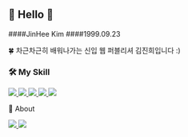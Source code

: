 ## 👋 Hello 👋

####JinHee Kim
####1999.09.23

🍀 차근차근히 배워나가는 신입 웹 퍼블리셔 김진희입니다 :)

### 🛠 My Skill 

<a href="https://www.instagram.com/" target="_blank">
  <img src="https://img.shields.io/badge/Photoshop-31A8FF?style=for-the-badge&logo=Adobe Photoshop&logoColor=ffffff"/>
</a>
<a href="https://www.instagram.com/" target="_blank">
  <img src="https://img.shields.io/badge/Illustrator-FF9A00?style=for-the-badge&logo=Adobe Illustrator&logoColor=ffffff"/>
</a>
<a href="https://www.instagram.com/" target="_blank">
  <img src="https://img.shields.io/badge/HTML5-E34F26?style=for-the-badge&logo=HTML5&logoColor=ffffff"/>
</a>
<a href="https://www.instagram.com/" target="_blank">
  <img src="https://img.shields.io/badge/CSS-1572B6?style=for-the-badge&logo=CSS3&logoColor=ffffff"/>
</a>
<a href="https://www.instagram.com/" target="_blank">
  <img src="https://img.shields.io/badge/JavaScript-F7DF1E?style=for-the-badge&logo=Adobe JavaScript&logoColor=ffffff"/>
</a>
   
📌 About

<a href=# target="_blank">
  <img src="https://img.shields.io/badge/Email-005FF9?style=flat-square&logo=Mail.Ru&logoColor=ffffff"/>
</a>
<a href="https://www.instagram.com/" target="_blank">
  <img src="https://img.shields.io/badge/Instagram-E4405F?style=flat-square&logo=Instagram&logoColor=ffffff"/>
</a>


<!--
**kimjinhee99/kimjinhee99** is a ✨ _special_ ✨ repository because its `README.md` (this file) appears on your GitHub profile.

Here are some ideas to get you started:

- 🔭 I’m currently working on ...
- 🌱 I’m currently learning ...
- 👯 I’m looking to collaborate on ...
- 🤔 I’m looking for help with ...
- 💬 Ask me about ...
- 📫 How to reach me: ...
- 😄 Pronouns: ...
- ⚡ Fun fact: ...
-->
